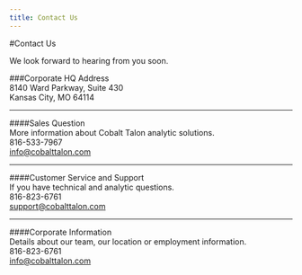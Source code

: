 ```yaml
---
title: Contact Us
---
```

#Contact Us

We look forward to hearing from you soon.

###Corporate HQ Address<br />
8140 Ward Parkway, Suite 430<br />
Kansas City, MO 64114<br />

---

####Sales Question<br/>
More information about Cobalt Talon analytic solutions.<br/>
816-533-7967<br/>
info@cobalttalon.com

---
####Customer Service and Support<br/>
If you have technical and analytic questions.<br/>
816-823-6761<br/>
support@cobalttalon.com

---
####Corporate Information<br/>
Details about our team, our location or employment information.<br/>
816-823-6761<br/>
info@cobalttalon.com